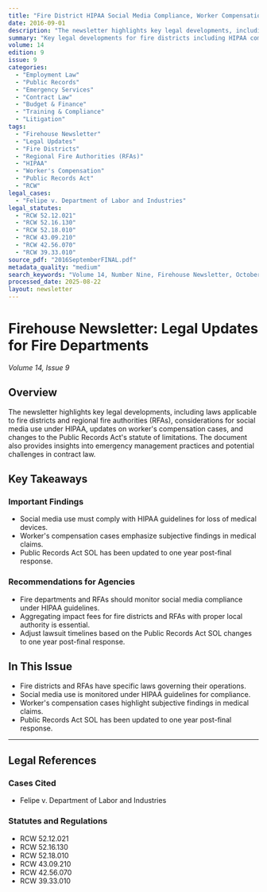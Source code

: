 ```yaml
---
title: "Fire District HIPAA Social Media Compliance, Worker Compensation Cases, and Public Records Act Changes"
date: 2016-09-01
description: "The newsletter highlights key legal developments, including laws applicable to fire districts and regional fire authorities (RFAs), considerations for social media use under HIPAA, updates on worker's compensation cases, and changes to the Public Records Act's statute of limitations. The document also provides insights into emergency management practices and potential challenges in contract law."
summary: "Key legal developments for fire districts including HIPAA compliance for social media, worker's compensation updates, and Public Records Act changes."
volume: 14
edition: 9
issue: 9
categories:
  - "Employment Law"
  - "Public Records"
  - "Emergency Services"
  - "Contract Law"
  - "Budget & Finance"
  - "Training & Compliance"
  - "Litigation"
tags:
  - "Firehouse Newsletter"
  - "Legal Updates"
  - "Fire Districts"
  - "Regional Fire Authorities (RFAs)"
  - "HIPAA"
  - "Worker's Compensation"
  - "Public Records Act"
  - "RCW"
legal_cases:
  - "Felipe v. Department of Labor and Industries"
legal_statutes:
  - "RCW 52.12.021"
  - "RCW 52.16.130"
  - "RCW 52.18.010"
  - "RCW 43.09.210"
  - "RCW 42.56.070"
  - "RCW 39.33.010"
source_pdf: "2016SeptemberFINAL.pdf"
metadata_quality: "medium"
search_keywords: "Volume 14, Number Nine, Firehouse Newsletter, October 2016, firehouselawyer.com, HIPAA compliance, social media, worker compensation, Public Records Act, fire district laws, RCW 52.12.021"
processed_date: 2025-08-22
layout: newsletter
---
```


# Firehouse Newsletter: Legal Updates for Fire Departments

*Volume 14, Issue 9*

## Overview

The newsletter highlights key legal developments, including laws applicable to fire districts and regional fire authorities (RFAs), considerations for social media use under HIPAA, updates on worker's compensation cases, and changes to the Public Records Act's statute of limitations. The document also provides insights into emergency management practices and potential challenges in contract law.

## Key Takeaways

### Important Findings

- Social media use must comply with HIPAA guidelines for loss of medical devices.
- Worker's compensation cases emphasize subjective findings in medical claims.
- Public Records Act SOL has been updated to one year post-final response.

### Recommendations for Agencies

- Fire departments and RFAs should monitor social media compliance under HIPAA guidelines.
- Aggregating impact fees for fire districts and RFAs with proper local authority is essential.
- Adjust lawsuit timelines based on the Public Records Act SOL changes to one year post-final response.

## In This Issue

- Fire districts and RFAs have specific laws governing their operations.
- Social media use is monitored under HIPAA guidelines for compliance.
- Worker's compensation cases highlight subjective findings in medical claims.
- Public Records Act SOL has been updated to one year post-final response.

---

## Legal References

### Cases Cited

- Felipe v. Department of Labor and Industries

### Statutes and Regulations

- RCW 52.12.021
- RCW 52.16.130
- RCW 52.18.010
- RCW 43.09.210
- RCW 42.56.070
- RCW 39.33.010

